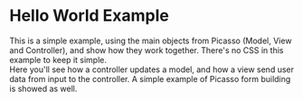 # Hello World Example

This is a simple example, using the main objects from Picasso (Model, View and Controller), and show how they work 
together. There's no CSS in this example to keep it simple.  
Here you'll see how a controller updates a model, and how a view send user data from input to the controller. 
A simple example of Picasso form building is showed as well.
